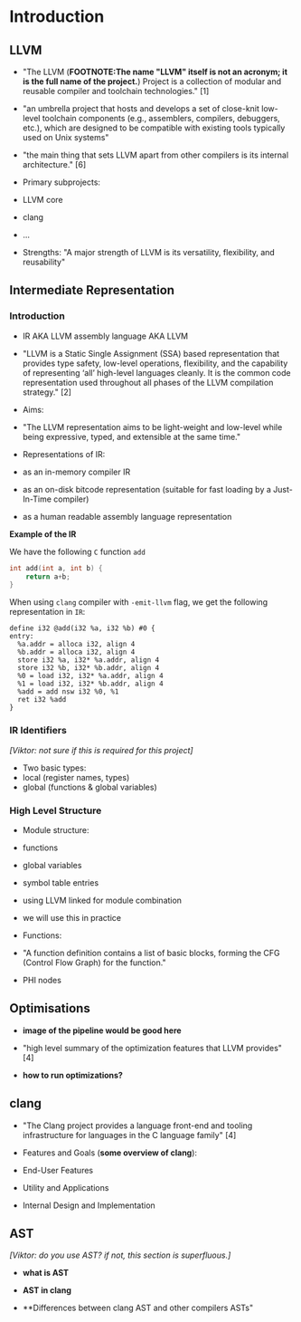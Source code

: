 <!--
References:

[1] https://llvm.org/
[2] https://llvm.org/docs/LangRef.html
[3] https://llvm.org/docs/Passes.html
[4] https://clang.llvm.org/
[5] https://clang.llvm.org/docs/IntroductionToTheClangAST.html
[6] http://www.aosabook.org/en/llvm.html

-->

# Introduction


## LLVM

- "The LLVM (**FOOTNOTE:The name "LLVM" itself is not an acronym; it is the
full name of the project.**) Project is a collection of modular and reusable
compiler and toolchain technologies." [1]

- "an umbrella project that hosts and develops a set of close-knit low-level
toolchain components (e.g., assemblers, compilers, debuggers, etc.), which are
designed to be compatible with existing tools typically used on Unix systems"
- "the main thing that sets LLVM apart from other compilers is its internal
architecture."
[6]


- Primary subprojects:
 - LLVM core
 - clang
 - ...

- Strengths: "A major strength of LLVM is its versatility, flexibility, and
reusability"

## Intermediate Representation

### Introduction

- IR AKA LLVM assembly language AKA LLVM

- "LLVM is a Static Single Assignment (SSA) based representation that provides
type safety, low-level operations, flexibility, and the capability of
representing ‘all’ high-level languages cleanly. It is the common code
representation used throughout all phases of the LLVM compilation strategy." [2]

- Aims:
 - "The LLVM representation aims to be light-weight and low-level while being
 expressive, typed, and extensible at the same time."

- Representations of IR:
 - as an in-memory compiler IR
 - as an on-disk bitcode representation (suitable for fast loading by a
 Just-In-Time compiler)
 - as a human readable assembly language representation


**Example of the IR**

We have the following `C` function `add`

``` C
int add(int a, int b) {
    return a+b;
}
```

When using `clang` compiler with `-emit-llvm` flag, we get the following
representation in `IR`:

``` IR
define i32 @add(i32 %a, i32 %b) #0 {
entry:
  %a.addr = alloca i32, align 4
  %b.addr = alloca i32, align 4
  store i32 %a, i32* %a.addr, align 4
  store i32 %b, i32* %b.addr, align 4
  %0 = load i32, i32* %a.addr, align 4
  %1 = load i32, i32* %b.addr, align 4
  %add = add nsw i32 %0, %1
  ret i32 %add
}
```

### IR Identifiers

*[Viktor: not sure if this is required for this project]*

- Two basic types:
 - local (register names, types)
 - global (functions & global variables)

### High Level Structure

- Module structure:
 - functions
 - global variables
 - symbol table entries

- using LLVM linked for module combination
 - we will use this in practice

- Functions:
 - "A function definition contains a list of basic blocks, forming the CFG
 (Control Flow Graph) for the function."
 - PHI nodes


## Optimisations

- **image of the pipeline would be good here**

- "high level summary of the optimization features that LLVM provides" [4]

- **how to run optimizations?**


## clang

- "The Clang project provides a language front-end and tooling infrastructure
for languages in the C language family" [4]

- Features and Goals (**some overview of clang**):
 - End-User Features
 - Utility and Applications
 - Internal Design and Implementation


## AST

*[Viktor: do you use AST? if not, this section is superfluous.]*

- **what is AST**

- **AST in clang**

- **Differences between clang AST and other compilers ASTs"
